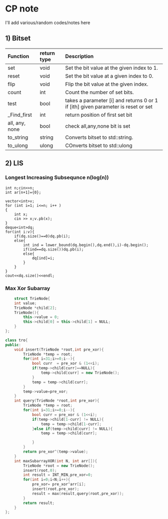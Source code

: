 
# CP note

I'll add various/random codes/notes here


## 1) Bitset

#### 

| Function | return type     | Description                |
| :-------- | :------- | :------------------------- |
| set | void | Set the bit value at the given index to 1. |
|reset|void|Set the bit value at a given index to 0.|
|flip|void|Flip the bit value at the given index.|
|count|int|Count the number of set bits.|
|test|bool|takes a parameter [i] and returns 0 or 1 if [ith] given parameter is reset or set|
|_Find_first|int|return position of first set bit|
|all, any, none|bool|check all,any,none bit is set|
|to_string|string|Converts bitset to std::string.|
|to_ulong|ulong|COnverts bitset to std::ulong|


## 2) LIS

### Longest Increasing Subsequnce n(log(n))

    int n;cin>>n;
    int ar[n+1]={0};

    vector<int>v;
    for (int i=1; i<=n; i++ )
    {
        int x;
        cin >> x;v.pb(x);
    }
    deque<int>dq;
    for(int i:v){
        if(dq.size()==0)dq.pb(i);
        else{
            int ind = lower_bound(dq.begin(),dq.end(),i)-dq.begin();
            if(ind==dq.size())dq.pb(i);
            else{
                dq[ind]=i;
            }
        }
    }
    cout<<dq.size()<<endl;
### Max Xor Subarray 
```cpp
    struct TrieNode{
    int value;
    TrieNode *child[2];
    TrieNode(){
        this->value = 0;
        this->child[0] = this->child[1] = NULL;
    }
};

class tro{
public:
    void insert(TrieNode *root,int pre_xor){
        TrieNode *temp = root;
        for(int i=31;i>=0;i--){
            bool curr  = pre_xor & (1<<i);
            if(temp->child[curr]==NULL){
                temp->child[curr] = new TrieNode();
            }
            temp = temp->child[curr];
        }
        temp->value=pre_xor;
    }
    int query(TrieNode *root,int pre_xor){
        TrieNode *temp = root;
        for(int i=31;i>=0;i--){
            bool curr = pre_xor & (1<<i);
            if(temp->child[1-curr] != NULL){
                temp = temp->child[1-curr];
            }else if(temp->child[curr] != NULL){
                temp = temp->child[curr];

            }
        }
        return pre_xor^(temp->value);
    }
    int maxSubarrayXOR(int N, int arr[]){
        TrieNode *root = new TrieNode();
        insert(root,0);
        int result = INT_MIN,pre_xor=0;
        for(int i=0;i<N;i++){
            pre_xor= pre_xor^arr[i];
            insert(root,pre_xor);
            result = max(result,query(root,pre_xor));
        }
        return result;
    }
};
```
    
